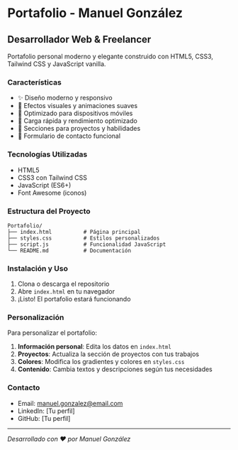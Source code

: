 # Portafolio - Manuel González

## Desarrollador Web & Freelancer

Portafolio personal moderno y elegante construido con HTML5, CSS3, Tailwind CSS y JavaScript vanilla.

### Características

- ✨ Diseño moderno y responsivo
- 🎨 Efectos visuales y animaciones suaves
- 📱 Optimizado para dispositivos móviles
- 🚀 Carga rápida y rendimiento optimizado
- 💼 Secciones para proyectos y habilidades
- 📧 Formulario de contacto funcional

### Tecnologías Utilizadas

- HTML5
- CSS3 con Tailwind CSS
- JavaScript (ES6+)
- Font Awesome (iconos)

### Estructura del Proyecto

```
Portafolio/
├── index.html          # Página principal
├── styles.css          # Estilos personalizados
├── script.js           # Funcionalidad JavaScript
└── README.md           # Documentación
```

### Instalación y Uso

1. Clona o descarga el repositorio
2. Abre `index.html` en tu navegador
3. ¡Listo! El portafolio estará funcionando

### Personalización

Para personalizar el portafolio:

1. **Información personal**: Edita los datos en `index.html`
2. **Proyectos**: Actualiza la sección de proyectos con tus trabajos
3. **Colores**: Modifica los gradientes y colores en `styles.css`
4. **Contenido**: Cambia textos y descripciones según tus necesidades

### Contacto

- Email: manuel.gonzalez@email.com
- LinkedIn: [Tu perfil]
- GitHub: [Tu perfil]

---

*Desarrollado con ❤️ por Manuel González*